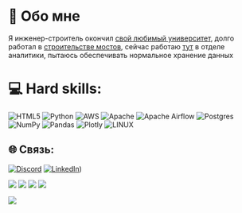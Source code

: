 
# 🚀 Обо мне
Я инженер-строитель окончил
[свой любимый университет](https://www.pgups.ru/struct/transportnoe_stroitelstvo/), долго работал в [строительстве мостов](https://zaovad.ru/), сейчас работаю [тут](https://tis-dialog.ru/) в отделе аналитики, пытаюсь обеспечивать нормальное хранение данных


# 💻 Hard skills:
![HTML5](https://img.shields.io/badge/html5-%23E34F26.svg?style=plastic&logo=html5&logoColor=white) ![Python](https://img.shields.io/badge/python-3670A0?style=plastic&logo=python&logoColor=ffdd54) ![AWS](https://img.shields.io/badge/AWS-%23FF9900.svg?style=plastic&logo=amazon-aws&logoColor=white) ![Apache](https://img.shields.io/badge/apache-%23D42029.svg?style=plastic&logo=apache&logoColor=white) ![Apache Airflow](https://img.shields.io/badge/Apache%20Airflow-017CEE?style=plastic&logo=Apache%20Airflow&logoColor=white) ![Postgres](https://img.shields.io/badge/postgres-%23316192.svg?style=plastic&logo=postgresql&logoColor=white) ![NumPy](https://img.shields.io/badge/numpy-%23013243.svg?style=plastic&logo=numpy&logoColor=white) ![Pandas](https://img.shields.io/badge/pandas-%23150458.svg?style=plastic&logo=pandas&logoColor=white) ![Plotly](https://img.shields.io/badge/Plotly-%233F4F75.svg?style=plastic&logo=plotly&logoColor=white) ![LINUX](https://img.shields.io/badge/Linux-FCC624?style=plastic&logo=linux&logoColor=black)



## 🌐 Связь:
[![Discord](https://img.shields.io/badge/Discord-%237289DA.svg?logo=discord&logoColor=white)](https://discord.gg/grekichan#5870) [![LinkedIn](https://img.shields.io/badge/LinkedIn-%230077B5.svg?logo=linkedin&logoColor=white)](https://www.linkedin.com/in/nikitas-rampo/)) 

![](https://github.com/grekudze/grekudze/blob/https/github.com/grekudze/README.md/giphy%20(1).gif)
![](https://github.com/grekudze/grekudze/blob/https/github.com/grekudze/README.md/giphy%20(1).gif)
![](https://github.com/grekudze/grekudze/blob/https/github.com/grekudze/README.md/giphy%20(1).gif)
![](https://github.com/grekudze/grekudze/blob/https/github.com/grekudze/README.md/giphy%20(1).gif)


![ ](https://komarev.com/ghpvc/?username=grekudze&label=Profile%20views&color=0e75b6&style=flat)

